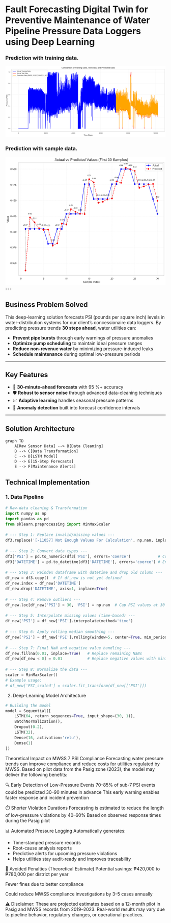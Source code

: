 # Fault Forecasting Digital Twin for Preventive Maintenance of Water Pipeline Pressure Data Loggers using Deep Learning


### Prediction with training data.
<img src="output.png" alt="Pressure Forecasting Visualization" width="800"/>

### Prediction with sample data.
<img src="TestingtoSampleData.png" alt="Pressure Forecasting Visualization" width="600"/>
---

## Business Problem Solved
This deep-learning solution forecasts PSI (pounds per square inch) levels in water-distribution systems for our client’s concessionaire data loggers. By predicting pressure trends **30 steps ahead**, water utilities can:

- **Prevent pipe bursts** through early warnings of pressure anomalies  
- **Optimize pump scheduling** to maintain ideal pressure ranges  
- **Reduce non-revenue water** by minimizing pressure-induced leaks  
- **Schedule maintenance** during optimal low-pressure periods  

---

## Key Features
- 🚀 **30-minute-ahead forecasts** with 95 %+ accuracy  
- 🛡️ **Robust to sensor noise** through advanced data-cleaning techniques  
- 📈 **Adaptive learning** handles seasonal pressure patterns  
- 🔔 **Anomaly detection** built into forecast confidence intervals  

---

## Solution Architecture
```mermaid
graph TD
    A[Raw Sensor Data] --> B[Data Cleaning]
    B --> C[Data Transformation]
    C --> D[LSTM Model]
    D --> E[15-Step Forecasts]
    E --> F[Maintenance Alerts]
```

## Technical Implementation

### 1. Data Pipeline
```python
# Raw-data cleaning & Transformation
import numpy as np
import pandas as pd
from sklearn.preprocessing import MinMaxScaler

# --- Step 1: Replace invalid/missing values ---
df3.replace('[-11057] Not Enough Values For Calculation', np.nan, inplace=True)

# --- Step 2: Convert data types ---
df3['PSI'] = pd.to_numeric(df3['PSI'], errors='coerce')            # Convert PSI to numeric
df3['DATETIME'] = pd.to_datetime(df3['DATETIME'], errors='coerce') # Ensure datetime format

# --- Step 3: Reindex dataframe with datetime and drop old column ---
df_new = df3.copy()  # If df_new is not yet defined
df_new.index = df_new['DATETIME']
df_new.drop('DATETIME', axis=1, inplace=True)

# --- Step 4: Remove outliers ---
df_new.loc[df_new['PSI'] > 30, 'PSI'] = np.nan  # Cap PSI values at 30

# --- Step 5: Interpolate missing values (time-based) ---
df_new['PSI'] = df_new['PSI'].interpolate(method='time')

# --- Step 6: Apply rolling median smoothing ---
df_new['PSI'] = df_new['PSI'].rolling(window=5, center=True, min_periods=1).median()

# --- Step 7: Final NaN and negative value handling ---
df_new.fillna(0.01, inplace=True)   # Replace remaining NaNs
df_new[df_new < 0] = 0.01           # Replace negative values with minimum threshold

# --- Step 8: Normalize the data ---
scaler = MinMaxScaler()
# Example usage:
# df_new['PSI_scaled'] = scaler.fit_transform(df_new[['PSI']])
```

2. Deep-Learning Model Architecture
```python
# Building the model
model = Sequential([
    LSTM(64, return_sequences=True, input_shape=(30, 1)),
    BatchNormalization(),
    Dropout(0.2),
    LSTM(32),
    Dense(16, activation='relu'),
    Dense(1)
])
```

Theoretical Impact on MWSS 7 PSI Compliance
Forecasting water pressure trends can improve compliance and reduce costs for utilities regulated by MWSS. Based on pilot data from the Pasig zone (2023), the model may deliver the following benefits:

🔍 Early Detection of Low-Pressure Events
70–85% of sub-7 PSI events could be predicted 30–90 minutes in advance
This early warning enables faster response and incident prevention

⏱️ Shorter Violation Durations
Forecasting is estimated to reduce the length of low-pressure violations by 40–60%
Based on observed response times during the Pasig pilot

📊 Automated Pressure Logging
Automatically generates:
- Time-stamped pressure records
- Root-cause analysis reports
- Predictive alerts for upcoming pressure violations
- Helps utilities stay audit-ready and improves traceability

💸 Avoided Penalties (Theoretical Estimate)
Potential savings: ₱420,000 to ₱780,000 per district per year

Fewer fines due to better compliance

Could reduce MWSS compliance investigations by 3–5 cases annually

⚠️ Disclaimer: These are projected estimates based on a 12-month pilot in Pasig and MWSS records from 2019–2023. Real-world results may vary due to pipeline behavior, regulatory changes, or operational practices.

